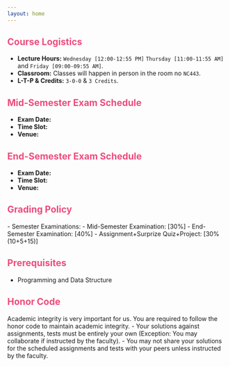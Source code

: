 ```yaml
---
layout: home
---
```

<h2 style="color: #ee4c7c;"><b>Course Logistics</b></h2>

- **Lecture Hours:** `Wednesday [12:00-12:55 PM]` `Thursday [11:00-11:55 AM]` and `Friday [09:00-09:55 AM]`.
- **Classroom:** Classes will happen in person in the room no `NC443`.
- **L-T-P & Credits:** `3-0-0` & `3 Credits`.

<h2 style="color: #ee4c7c;"><b>Mid-Semester Exam Schedule</b></h2>

- **Exam Date:** 
- **Time Slot:** 
- **Venue:** 

<h2 style="color: #ee4c7c;"><b>End-Semester Exam Schedule</b></h2>

- **Exam Date:** 
- **Time Slot:**
- **Venue:**

<h2 style="color: #ee4c7c;"><b>Grading Policy</b></h2>
- Semester Examinations:
    - Mid-Semester Examination: [30%]
    - End-Semester Examination: [40%]
- Assignment+Surprize Quiz+Project: [30% (10+5+15)]


<h2 style="color: #ee4c7c;"><b>Prerequisites</b></h2>

- Programming and Data Structure

<h2 style="color: #ee4c7c;"><b>Honor Code</b></h2>
Academic integrity is very important for us. You are required to follow the honor code to maintain academic integrity.
- Your solutions against assignments, tests must be entirely your own (Exception: You may collaborate if instructed by the faculty).
- You may not share your solutions for the scheduled assignments and tests with your peers unless instructed by the faculty.
